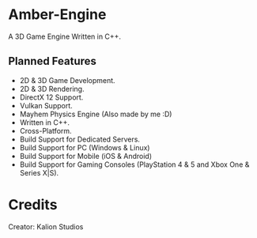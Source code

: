 # Amber-Engine

A 3D Game Engine Written in C++.

## Planned Features

- 2D & 3D Game Development.
- 2D & 3D Rendering.
- DirectX 12 Support.
- Vulkan Support.
- Mayhem Physics Engine (Also made by me :D)
- Written in C++.
- Cross-Platform.
- Build Support for Dedicated Servers.
- Build Support for PC (Windows & Linux)
- Build Support for Mobile (iOS & Android)
- Build Support for Gaming Consoles (PlayStation 4 & 5 and Xbox One & Series X|S).

# Credits

Creator: Kalion Studios
